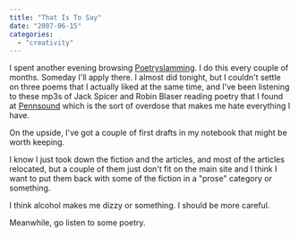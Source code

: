 ```yaml
---
title: "That Is To Say"
date: "2007-06-15"
categories: 
  - "creativity"
---
```


I spent another evening browsing [Poetryslamming](http://community.livejournal.com/poetryslamming/). I do this every couple of months. Someday I'll apply there. I almost did tonight, but I couldn't settle on three poems that I actually liked at the same time, and I've been listening to these mp3s of Jack Spicer and Robin Blaser reading poetry that I found at [Pennsound](http://writing.upenn.edu/pennsound/) which is the sort of overdose that makes me hate everything I have.

On the upside, I've got a couple of first drafts in my notebook that might be worth keeping.

I know I just took down the fiction and the articles, and most of the articles relocated, but a couple of them just don't fit on the main site and I think I want to put them back with some of the fiction in a "prose" category or something.

I think alcohol makes me dizzy or something. I should be more careful.

Meanwhile, go listen to some poetry.
